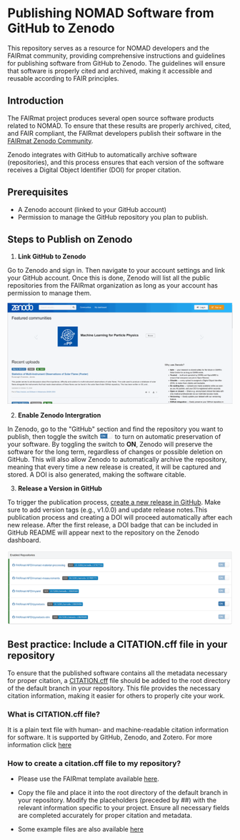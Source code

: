 # Publishing NOMAD Software from GitHub to Zenodo
This repository serves as a resource for NOMAD developers and the FAIRmat community, providing comprehensive instructions and guidelines for publishing software from GitHub to Zenodo. The guidelines will ensure that software is properly cited and archived, making it accessible and reusable according to FAIR principles.


## Introduction
The FAIRmat project produces several open source software products related to NOMAD. To ensure that these results are properly archived, cited, and FAIR compliant, the FAIRmat developers publish their software in the [FAIRmat Zenodo Community](https://zenodo.org/communities/fairmat_nfdi).

Zenodo integrates with GitHub to automatically archive software (repositories), and this process ensures that each version of the software receives a Digital Object Identifier (DOI) for proper citation.

## Prerequisites
- A Zenodo account (linked to your GitHub account)
- Permission to manage the GitHub repository you plan to publish.


## Steps to Publish on Zenodo
1. **Link GitHub to Zenodo**

Go to Zenodo and sign in. Then navigate to your account settings and link your GitHub account.
Once this is done, Zenodo will list all the public repositories from the FAIRmat organization as long as your account has permission to manage them. 
<div align="center">
<img src="images/link-github-to-Zenodo.gif" alt="Animated image (gif) showing the step of linking GitHub to Zenodo" width="800">
</div>


2. **Enable Zenodo Intergration**

In Zenodo, go to the "GitHub" section and find the repository you want to publish, then toggle the switch <img src="images/zenodo-switch.PNG" alt="Zenodo switch" width="30"> to turn on automatic preservation of your software.
By toggling the switch to **ON**, Zenodo will preserve the software for the long term, regardless of changes or possible deletion on GitHub. This will also allow Zenodo to automatically archive the repository, meaning that every time a new release is created, it will be captured and stored. A DOI is also generated, making the software citable. 

3. **Release a Version in GitHub**

To trigger the publication process, [create a new release in GitHub](https://docs.github.com/en/repositories/releasing-projects-on-github/managing-releases-in-a-repository). Make sure to add version tags (e.g., v1.0.0) and update release notes.This publication process and creating a DOI will proceed automatically after each new release. 
After the first release, a DOI badge that can be included in GitHub README will appear next to the repository on the Zenodo dashboard.
<div align="center">
<img src="images/enabled-repos-zenodo.png" alt="Zenodo switch" width="600"> 
</div>

## Best practice: Include a CITATION.cff file in your repository

To ensure that the published software contains all the metadata necessary for proper citation, a [CITATION.cff](https://citation-file-format.github.io/) file should be added to the root directory of the default branch in your repository. This file provides the necessary citation information, making it easier for others to properly cite your work.

### What is CITATION.cff file?
It is a plain text file with human- and machine-readable citation information for software. It is supported by GitHub, Zenodo, and Zotero. For more information click [here](https://citation-file-format.github.io/)

### How to create a citation.cff file to my repository?

- Please use the FAIRmat template available [here](template/).
- Copy the file and place it into the root directory of the default branch in your repository. Modify the placeholders (preceded by ##) with the relevant information specific to your project. Ensure all necessary fields are completed accurately for proper citation and metadata.

- Some example files are also available [here](template/examples)

